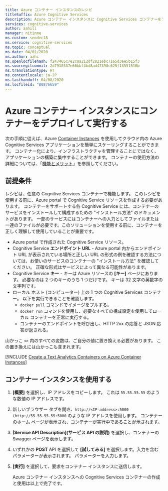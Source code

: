 ```yaml
---
title: Azure コンテナー インスタンスのレシピ
titleSuffix: Azure Cognitive Services
description: Azure コンテナー インスタンスに Cognitive Services コンテナーをデプロイする方法について説明します
services: cognitive-services
author: aahill
manager: nitinme
ms.custom: seodec18
ms.service: cognitive-services
ms.topic: conceptual
ms.date: 04/01/2020
ms.author: aahi
ms.openlocfilehash: f247465c7e2c0a212df2821ebc7165d3ee5b15f3
ms.sourcegitcommit: 2d7910337e66bbf4bd8ad47390c625f13551510b
ms.translationtype: HT
ms.contentlocale: ja-JP
ms.lasthandoff: 04/08/2020
ms.locfileid: "80876659"
---
```

# <a name="deploy-and-run-container-on-azure-container-instance"></a>Azure コンテナー インスタンスにコンテナーをデプロイして実行する

次の手順に従えば、Azure [Container Instances](https://docs.microsoft.com/azure/container-instances/) を使用してクラウド内の Azure Cognitive Services アプリケーションを簡単にスケーリングすることができます。 コンテナー化により、インフラストラクチャを管理することにではなく、アプリケーションの構築に集中することができます。 コンテナーの使用方法の詳細については、「[機能とメリット](../cognitive-services-container-support.md#features-and-benefits)」を参照してください。

## <a name="prerequisites"></a>前提条件

レシピは、任意の Cognitive Services コンテナーで機能します。 このレシピを使用する前に、Azure portal で Cognitive Service リソースを作成する必要があります。 コンテナーをサポートする各 Cognitive Service には、コンテナーのサービスをインストールして構成するための "インストール方法" のドキュメントがあります。 一部のサービスにはコンテナーへの入力としてファイルまたは一連のファイルが必要です。このソリューションを使用する前に、コンテナーを正しく理解して使用していることが重要です。

* Azure portal で作成された Cognitive Service リソース。
* Cognitive Service **エンドポイント URL** - Azure portal 内からエンドポイント URL が表示されている場所と正しい URL の形式の例を確認する方法については、お使いのサービスのコンテナーの "インストール方法" を確認してください。 正確な形式はサービスによって異なる可能性があります。
* Cognitive Service **キー** - キーは Azure リソースの **[キー]** ページにあります。 必要なのは 2 つのキーのうち 1 つだけです。 キーは 32 文字の英数字の文字列です。
* ローカル ホスト (コンピューター) 上の 1 つの Cognitive Services コンテナー。 以下を実行できることを確認します。
  * `docker pull` コマンドでイメージをプルする。
  * `docker run` コマンドを使用し、必要なすべての構成設定を使用してローカル コンテナーを正常に実行する。
  * コンテナーのエンドポイントを呼び出し、HTTP 2xx の応答と JSON 応答が返される。

山かっこ `<>` 内のすべての変数は、ご自分の値に置き換える必要があります。 この置き換えには山かっこも含まれます。

[!INCLUDE [Create a Text Analytics Containers on Azure Container Instances](includes/create-container-instances-resource.md)]

## <a name="use-the-container-instance"></a>コンテナー インスタンスを使用する

1. **[概要]** を選択し、IP アドレスをコピーします。 これは `55.55.55.55` のような数値の IP アドレスです。
1. 新しいブラウザー タブを開き、`http://<IP-address>:5000 (http://55.55.55.55:5000` のような IP アドレスを使用します。 コンテナーのホーム ページが表示され、コンテナーが実行中であることが示されます。

1. **[Service API Description]\(サービス API の説明\)** を選択し、コンテナーの Swagger ページを表示します。

1. いずれかの **POST** API を選択して **[試してみる]** を選択します。入力を含むパラメーターが表示されます。 パラメーターを入力します。

1. **[実行]** を選択して、要求をコンテナー インスタンスに送信します。

    Azure コンテナー インスタンスへの Cognitive Services コンテナーの作成と使用は以上で完了です。
